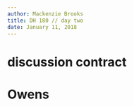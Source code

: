 ```yaml
---
author: Mackenzie Brooks
title: DH 180 // day two
date: January 11, 2018
---
```


# discussion contract

# Owens